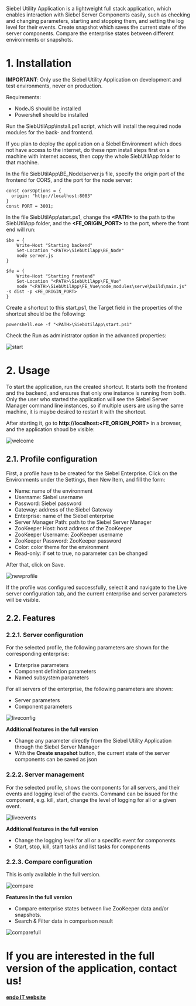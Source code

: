 Siebel Utility Application is a lightweight full stack application, which enables interaction with Siebel Server Components easily, such as checking and changing parameters, starting and stopping them, and setting the log level for their events. Create snapshot which saves the current state of the server components. Compare the enterprise states between different environments or snapshots.

# 1. Installation

**IMPORTANT**: Only use the Siebel Utility Application on development and test environments, never on production.

Requirements:
- NodeJS should be installed
- Powershell should be installed

Run the SiebUtilApp\install.ps1 script, which will install the required node modules for the back- and frontend.

If you plan to deploy the application on a Siebel Environment which does not have access to the internet, do these npm install steps first on a machine with internet access, then copy the whole SiebUtilApp folder to that machine.

In the file SiebUtilApp\BE_Node\server.js file, specify the origin port of the frontend for CORS, and the port for the node server:
```
const corsOptions = {
  origin: "http://localhost:8083"
}
const PORT = 3001;
```

In the file SiebUtilApp\start.ps1, change the __\<PATH\>__ to the path to the SiebUtilApp folder, and the __\<FE_ORIGIN_PORT\>__ to the port, where the front end will run:
```
$be = {
	Write-Host "Starting backend"
	Set-Location "<PATH>\SiebUtilApp\BE_Node"
	node server.js
}

$fe = {
	Write-Host "Starting frontend"
	Set-Location "<PATH>\SiebUtilApp\FE_Vue"
	node "<PATH>\SiebUtilApp\FE_Vue\node_modules\serve\build\main.js" -s dist -p <FE_ORIGIN_PORT>
}
```

Create a shortcut to this start.ps1, the Target field in the properties of the shortcut should be the following:
```
powershell.exe -f "<PATH>\SiebUtilApp\start.ps1"
```
Check the Run as administrator option in the advanced properties:

![start](features/start.png)

# 2. Usage

To start the application, run the created shortcut. It starts both the frontend and the backend, and ensures that only one instance is running from both. Only the user who started the application will see the Siebel Server Manager command line instances, so if multiple users are using the same machine, it is maybe desired to restart it with the shortcut.

After starting it, go to __http://localhost:\<FE_ORIGIN_PORT\>__ in a browser, and the application shoud be visible:

![welcome](features/welcome.png)

## 2.1. Profile configuration

First, a profile have to be created for the Siebel Enterprise. Click on the Environments under the Settings, then New Item, and fill the form:
- Name: name of the environment
- Username: Siebel username
- Password: Siebel password
- Gateway: address of the Siebel Gateway
- Enterprise: name of the Siebel enterprise
- Server Manager Path: path to the Siebel Server Manager
- ZooKeeper Host: host address of the ZooKeeper
- ZooKeeper Username: ZooKeeper username
- ZooKeeper Password: ZooKeeper password
- Color: color theme for the environment
- Read-only: if set to true, no parameter can be changed

After that, click on Save.

![newprofile](features/newprofile.png)

If the profile was configured successfully, select it and navigate to the Live server configuration tab, and the current enterprise and server parameters will be visible.

## 2.2. Features

### 2.2.1. Server configuration

For the selected profile, the following parameters are shown for the corresponding enterprise:
- Enterprise parameters
- Component definition parameters
- Named subsystem parameters

For all servers of the enterprise, the following parameters are shown:
- Server parameters
- Component parameters

![liveconfig](features/liveconfig.png)

__Additional features in the full version__

- Change any parameter directly from the Siebel Utility Application through the Siebel Server Manager
- With the __Create snapshot__ button, the current state of the server components can be saved as json

### 2.2.2. Server management

For the selected profile, shows the components for all servers, and their events and logging level of the events. Command can be issued for the component, e.g. kill, start, change the level of logging for all or a given event.

![liveevents](features/liveevents.png)

__Additional features in the full version__

- Change the logging level for all or a specific event for components
- Start, stop, kill, start tasks and list tasks for components 

### 2.2.3. Compare configuration

This is only available in the full version.

![compare](features/compare.png)

__Features in the full version__

- Compare enterprise states between live ZooKeeper data and/or snapshots.
- Search & Filter data in comparison result

![comparefull](features/comparefull.gif)

# If you are interested in the full version of the application, contact us!

__[endo IT website](https://endoit.hu)__